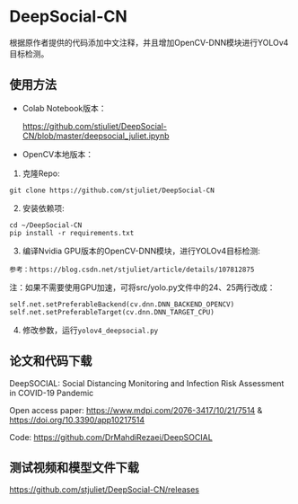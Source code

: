 # DeepSocial-CN
根据原作者提供的代码添加中文注释，并且增加OpenCV-DNN模块进行YOLOv4目标检测。
## 使用方法
- Colab Notebook版本：
  
  https://github.com/stjuliet/DeepSocial-CN/blob/master/deepsocial_juliet.ipynb

- OpenCV本地版本：

1. 克隆Repo:
```
git clone https://github.com/stjuliet/DeepSocial-CN
```

2. 安装依赖项:
```
cd ~/DeepSocial-CN
pip install -r requirements.txt
```

3. 编译Nvidia GPU版本的OpenCV-DNN模块，进行YOLOv4目标检测:
```
参考：https://blog.csdn.net/stjuliet/article/details/107812875
```
注：如果不需要使用GPU加速，可将src/yolo.py文件中的24、25两行改成：
```
self.net.setPreferableBackend(cv.dnn.DNN_BACKEND_OPENCV)
self.net.setPreferableTarget(cv.dnn.DNN_TARGET_CPU)
```

4. 修改参数，运行```yolov4_deepsocial.py```

## 论文和代码下载
DeepSOCIAL: Social Distancing Monitoring and Infection Risk Assessment in COVID-19 Pandemic

Open access paper: https://www.mdpi.com/2076-3417/10/21/7514 & https://doi.org/10.3390/app10217514

Code: https://github.com/DrMahdiRezaei/DeepSOCIAL

## 测试视频和模型文件下载
https://github.com/stjuliet/DeepSocial-CN/releases
